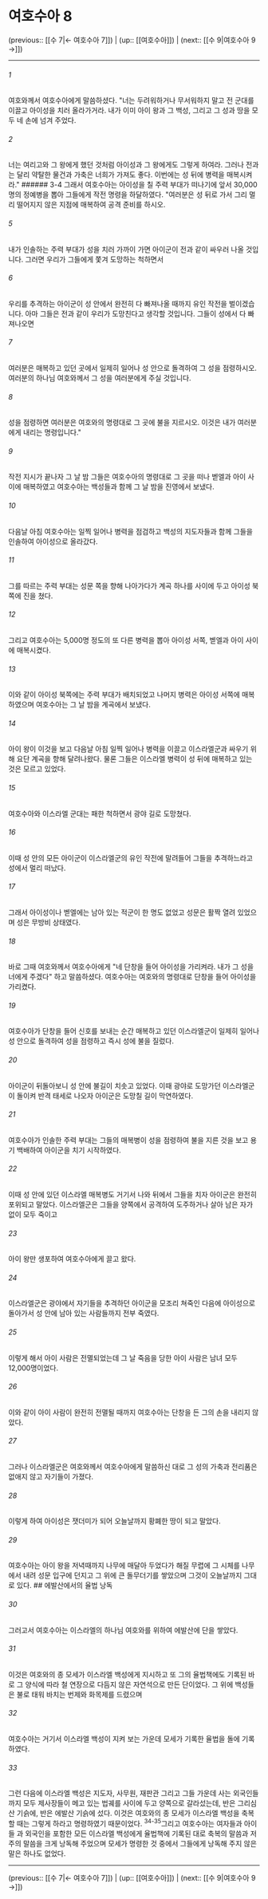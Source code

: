 # 여호수아 8

(previous:: [[수 7|← 여호수아 7]]) | (up:: [[여호수아]]) | (next:: [[수 9|여호수아 9 →]])

***




###### 1 

여호와께서 여호수아에게 말씀하셨다. "너는 두려워하거나 무서워하지 말고 전 군대를 이끌고 아이성을 치러 올라가거라. 내가 이미 아이 왕과 그 백성, 그리고 그 성과 땅을 모두 네 손에 넘겨 주었다. 



###### 2 

너는 여리고와 그 왕에게 했던 것처럼 아이성과 그 왕에게도 그렇게 하여라. 그러나 전과는 달리 약탈한 물건과 가축은 너희가 가져도 좋다. 이번에는 성 뒤에 병력을 매복시켜라." ###### 3-4 그래서 여호수아는 아이성을 칠 주력 부대가 떠나기에 앞서 30,000명의 정예병을 뽑아 그들에게 작전 명령을 하달하였다. "여러분은 성 뒤로 가서 그리 멀리 떨어지지 않은 지점에 매복하여 공격 준비를 하시오. 



###### 5 

내가 인솔하는 주력 부대가 성을 치러 가까이 가면 아이군이 전과 같이 싸우러 나올 것입니다. 그러면 우리가 그들에게 쫓겨 도망하는 척하면서 



###### 6 

우리를 추격하는 아이군이 성 안에서 완전히 다 빠져나올 때까지 유인 작전을 벌이겠습니다. 아마 그들은 전과 같이 우리가 도망친다고 생각할 것입니다. 그들이 성에서 다 빠져나오면 



###### 7 

여러분은 매복하고 있던 곳에서 일제히 일어나 성 안으로 돌격하여 그 성을 점령하시오. 여러분의 하나님 여호와께서 그 성을 여러분에게 주실 것입니다. 



###### 8 

성을 점령하면 여러분은 여호와의 명령대로 그 곳에 불을 지르시오. 이것은 내가 여러분에게 내리는 명령입니다." 



###### 9 

작전 지시가 끝나자 그 날 밤 그들은 여호수아의 명령대로 그 곳을 떠나 벧엘과 아이 사이에 매복하였고 여호수아는 백성들과 함께 그 날 밤을 진영에서 보냈다. 



###### 10 

다음날 아침 여호수아는 일찍 일어나 병력을 점검하고 백성의 지도자들과 함께 그들을 인솔하여 아이성으로 올라갔다. 



###### 11 

그를 따르는 주력 부대는 성문 쪽을 향해 나아가다가 계곡 하나를 사이에 두고 아이성 북쪽에 진을 쳤다. 



###### 12 

그리고 여호수아는 5,000명 정도의 또 다른 병력을 뽑아 아이성 서쪽, 벧엘과 아이 사이에 매복시켰다. 



###### 13 

이와 같이 아이성 북쪽에는 주력 부대가 배치되었고 나머지 병력은 아이성 서쪽에 매복하였으며 여호수아는 그 날 밤을 계곡에서 보냈다. 



###### 14 

아이 왕이 이것을 보고 다음날 아침 일찍 일어나 병력을 이끌고 이스라엘군과 싸우기 위해 요단 계곡을 향해 달려나왔다. 물론 그들은 이스라엘 병력이 성 뒤에 매복하고 있는 것은 모르고 있었다. 



###### 15 

여호수아와 이스라엘 군대는 패한 척하면서 광야 길로 도망쳤다. 



###### 16 

이때 성 안의 모든 아이군이 이스라엘군의 유인 작전에 말려들어 그들을 추격하느라고 성에서 멀리 떠났다. 



###### 17 

그래서 아이성이나 벧엘에는 남아 있는 적군이 한 명도 없었고 성문은 활짝 열려 있었으며 성은 무방비 상태였다. 



###### 18 

바로 그때 여호와께서 여호수아에게 "네 단창을 들어 아이성을 가리켜라. 내가 그 성을 너에게 주겠다" 하고 말씀하셨다. 여호수아는 여호와의 명령대로 단창을 들어 아이성을 가리켰다. 



###### 19 

여호수아가 단창을 들어 신호를 보내는 순간 매복하고 있던 이스라엘군이 일제히 일어나 성 안으로 돌격하여 성을 점령하고 즉시 성에 불을 질렀다. 



###### 20 

아이군이 뒤돌아보니 성 안에 불길이 치솟고 있었다. 이때 광야로 도망가던 이스라엘군이 돌이켜 반격 태세로 나오자 아이군은 도망칠 길이 막연하였다. 



###### 21 

여호수아가 인솔한 주력 부대는 그들의 매복병이 성을 점령하여 불을 지른 것을 보고 용기 백배하여 아이군을 치기 시작하였다. 



###### 22 

이때 성 안에 있던 이스라엘 매복병도 거기서 나와 뒤에서 그들을 치자 아이군은 완전히 포위되고 말았다. 이스라엘군은 그들을 양쪽에서 공격하여 도주하거나 살아 남은 자가 없이 모두 죽이고 



###### 23 

아이 왕만 생포하여 여호수아에게 끌고 왔다. 



###### 24 

이스라엘군은 광야에서 자기들을 추격하던 아이군을 모조리 쳐죽인 다음에 아이성으로 돌아가서 성 안에 남아 있는 사람들까지 전부 죽였다. 



###### 25 

이렇게 해서 아이 사람은 전멸되었는데 그 날 죽음을 당한 아이 사람은 남녀 모두 12,000명이었다. 



###### 26 

이와 같이 아이 사람이 완전히 전멸될 때까지 여호수아는 단창을 든 그의 손을 내리지 않았다. 



###### 27 

그러나 이스라엘군은 여호와께서 여호수아에게 말씀하신 대로 그 성의 가축과 전리품은 없애지 않고 자기들이 가졌다. 



###### 28 

이렇게 하여 아이성은 잿더미가 되어 오늘날까지 황폐한 땅이 되고 말았다. 



###### 29 

여호수아는 아이 왕을 저녁때까지 나무에 매달아 두었다가 해질 무렵에 그 시체를 나무에서 내려 성문 입구에 던지고 그 위에 큰 돌무더기를 쌓았으며 그것이 오늘날까지 그대로 있다. ## 에발산에서의 율법 낭독 



###### 30 

그러고서 여호수아는 이스라엘의 하나님 여호와를 위하여 에발산에 단을 쌓았다. 



###### 31 

이것은 여호와의 종 모세가 이스라엘 백성에게 지시하고 또 그의 율법책에도 기록된 바로 그 양식에 따라 철 연장으로 다듬지 않은 자연석으로 만든 단이었다. 그 위에 백성들은 불로 태워 바치는 번제와 화목제를 드렸으며 



###### 32 

여호수아는 거기서 이스라엘 백성이 지켜 보는 가운데 모세가 기록한 율법을 돌에 기록하였다. 



###### 33 

그런 다음에 이스라엘 백성은 지도자, 사무원, 재판관 그리고 그들 가운데 사는 외국인들까지 모두 제사장들이 메고 있는 법궤를 사이에 두고 양쪽으로 갈라섰는데, 반은 그리심산 기슭에, 반은 에발산 기슭에 섰다. 이것은 여호와의 종 모세가 이스라엘 백성을 축복할 때는 그렇게 하라고 명령하였기 때문이었다. <sup class="versenum">34-35</sup>그리고 여호수아는 여자들과 아이들 과 외국인을 포함한 모든 이스라엘 백성에게 율법책에 기록된 대로 축복의 말씀과 저주의 말씀을 크게 낭독해 주었으며 모세가 명령한 것 중에서 그들에게 낭독해 주지 않은 말은 하나도 없었다.

***

(previous:: [[수 7|← 여호수아 7]]) | (up:: [[여호수아]]) | (next:: [[수 9|여호수아 9 →]])
